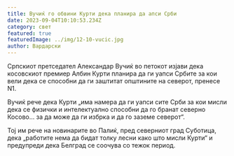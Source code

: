 ```yaml
---
title: Вучиќ го обвини Курти дека планира да апси Срби
date: 2023-09-04T10:10:53.234Z
category: свет
featured: true
featuredImage: ../img/12-10-vucic.jpg
author: Вардарски
---
```

Српскиот претседател Александар Вучиќ во петокот изјави дека косовскиот премиер Албин Курти планира да ги уапси Србите за кои вели дека се способни да ги заштитат општините на северот, пренесе N1.

Вучиќ рече дека Курти „има намера да ги уапси сите Срби за кои мисли дека се физички и интелектуално способни да го бранат северно Косово... за да може да ги избрка и да го заземе северот“.

Тој им рече на новинарите во Палиќ, пред северниот град Суботица, дека „работите нема да бидат толку лесни како што мисли Курти“ и предупреди дека Белград се соочува со тежок период.